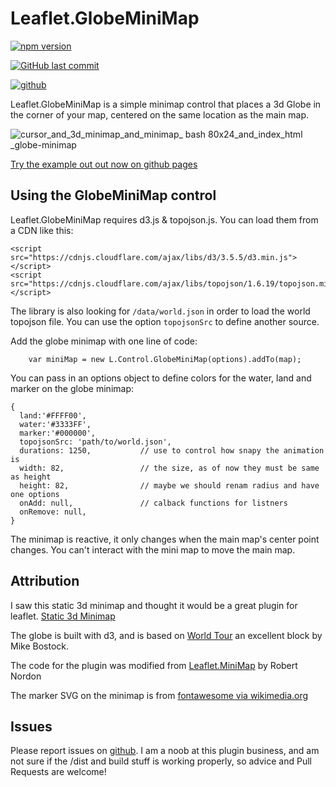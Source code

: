 # Leaflet.GlobeMiniMap
<a href="https://www.npmjs.com/package/leaflet-globe-minimap">
<img src="https://img.shields.io/npm/v/leaflet-globe-minimap.svg" alt="npm version">
</a>

[![GitHub last commit](https://img.shields.io/github/last-commit/syonfox/leaflet-globe-minimap)](https://github.com/syonfox/leaflet-globe-minimap/commits)

[//]: # ([![example workflow]&#40;https://github.com/syonfox/leaflet-globe-minimap/actions/workflows/node.js.yml/badge.svg&#41;]&#40;https://github.com/syonfox/leaflet-globe-minimap/actions&#41;)
[![github](https://img.shields.io/badge/GitHub-100000?style=for-the-badge&logo=github&logoColor=white)](https://github.com/syonfox/leaflet-globe-minimap)


Leaflet.GlobeMiniMap is a simple minimap control that places a 3d Globe in the corner of your map, centered on the same location as the main map.

![cursor_and_3d_minimap_and_minimap_ _bash_ _80x24_and_index_html_ _globe-minimap](https://cloud.githubusercontent.com/assets/1833820/10415088/cb1d45fe-6fb8-11e5-9903-2c2ec16fbabd.png)

[Try the example out out now on github pages](http://syonfox.github.io/leaflet-globe-minimap/example/)


## Using the GlobeMiniMap control

Leaflet.GlobeMiniMap requires d3.js & topojson.js.  You can load them from a CDN like this:

```
<script src="https://cdnjs.cloudflare.com/ajax/libs/d3/3.5.5/d3.min.js"></script>
<script src="https://cdnjs.cloudflare.com/ajax/libs/topojson/1.6.19/topojson.min.js"></script>
```
The library is also looking for `/data/world.json` in order to load the world topojson file. You can use the option `topojsonSrc` to define another source.

Add the globe minimap with one line of code:

```
    var miniMap = new L.Control.GlobeMiniMap(options).addTo(map);
```

You can pass in an options object to define colors for the water, land and marker on the globe minimap:

```
{
  land:'#FFFF00',
  water:'#3333FF',
  marker:'#000000',
  topojsonSrc: 'path/to/world.json',
  durations: 1250,           // use to control how snapy the animation is
  width: 82,                 // the size, as of now they must be same as height
  height: 82,                // maybe we should renam radius and have one options
  onAdd: null,               // calback functions for listners
  onRemove: null,
}
```

The minimap is reactive, it only changes when the main map's center point changes.  You can't interact with the mini map to move the main map.

## Attribution

I saw this static 3d minimap and thought it would be a great plugin for leaflet.  [Static 3d Minimap](http://earthview.withgoogle.com/marshall-islands-6155)

The globe is built with d3, and is based on [World Tour](http://bl.ocks.org/mbostock/4183330) an excellent block by Mike Bostock.

The code for the plugin was modified from [Leaflet.MiniMap](https://github.com/Norkart/Leaflet-MiniMap) by Robert Nordon

The marker SVG on the minimap is from [fontawesome via wikimedia.org](https://upload.wikimedia.org/wikipedia/commons/9/93/Map_marker_font_awesome.svg)

## Issues

Please report issues on [github](https://github.com/chriswhong/leaflet-globe-minimap/issues).
I am a noob at this plugin business, and am not sure if the /dist and build stuff is working properly, so advice and Pull Requests are welcome!
